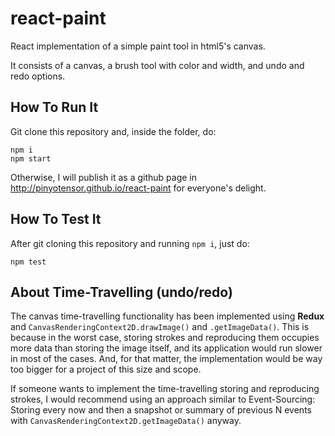 # react-paint
React implementation of a simple paint tool in html5's canvas.

It consists of a canvas, a brush tool with color and width, and undo and redo options.

## How To Run It
Git clone this repository and, inside the folder, do:
```
npm i
npm start
```

Otherwise, I will publish it as a github page in <http://pinyotensor.github.io/react-paint> for everyone's delight.

## How To Test It
After git cloning this repository and running `npm i`, just do:
```
npm test
```

## About Time-Travelling (undo/redo)
The canvas time-travelling functionality has been implemented using **Redux** 
and `CanvasRenderingContext2D.drawImage()` and `.getImageData()`. This is 
because in the worst case, storing strokes and reproducing them occupies 
more data than storing the image itself, and its application would run
slower in most of the cases. And, for that matter, the implementation 
would be way too bigger for a project of this size and scope.

If someone wants to implement the time-travelling storing and reproducing
strokes, I would recommend using an approach similar to Event-Sourcing:
Storing every now and then a snapshot or summary of previous N events 
with `CanvasRenderingContext2D.getImageData()` anyway.
